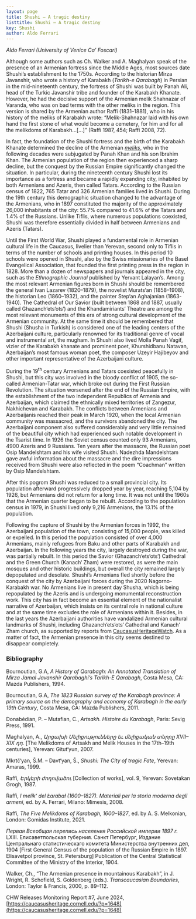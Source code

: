 ```yaml
---
layout: page
title: Shushi – A tragic destiny
listtitle: Shushi – A tragic destiny
key: Shushi
author: Aldo Ferrari
---
```


*Aldo Ferrari (University of Venice Ca’ Foscari)*

Although some authors such as Ch. Walker and A. Maghalyan speak of the presence of an Armenian fortress since the Middle Ages, most sources date Shushi’s establishment to the 1750s. According to the historian Mirza Javanshir, who wrote a history of Karabakh (*Tarikh-e Qarabagh*) in Persian in the mid-nineteenth century, the fortress of Shushi was built by Panah Ali, head of the Turkic Javanshir tribe and founder of the Karabakh Khanate. However, he had the decisive support of the Armenian melik Shahnazar of Varanda, who was on bad terms with the other meliks in the region. This version is shared by the Armenian author Raffi (1831–1881), who in his history of the meliks of Karabakh wrote: “Melik-Shahnazar laid with his own hand the first stone of what would become a cemetery, for him and for all the melikdoms of Karabakh…[…]” (Raffi 1987, 454; Raffi 2008, 72).

In fact, the foundation of the Shushi fortress and the birth of the Karabakh Khanate determined the decline of the Armenian [*meliks*](/artsakh/melik/), who in the following decades were subjugated by Panah Khan and his son Ibrahim Khan. The Armenian population of the region then experienced a sharp decline, but the conquest by the Russian Empire significantly changed the situation. In particular, during the nineteenth century Shushi lost its importance as a fortress and became a rapidly expanding city, inhabited by both Armenians and Azeris, then called Tatars. According to the Russian census of 1822, 765 Tatar and 326 Armenian families lived in Shushi. During the 19th century this demographic situation changed to the advantage of the Armenians, who in 1897 constituted the majority of the approximately 26,000 inhabitants of the city: 55.7% compared to 41.6% of the Tatars and 1.4% of the Russians. Unlike Tiflis, where numerous populations coexisted, Shushi was therefore essentially divided in half between Armenians and Azeris (Tatars).

Until the First World War, Shushi played a fundamental role in Armenian cultural life in the Caucasus, livelier than Yerevan, second only to Tiflis in terms of the number of schools and printing houses. In this period 10 schools were opened in Shushi, also by the Swiss missionaries of the Basel Evangelical Association, that founded the first printing press in the region in 1828. More than a dozen of newspapers and journals appeared in the city, such as the *Ethnographic Journal* published by Yervant Lalayan’s. Among the most relevant Armenian figures born in Shushi should be remembered the general Ivan Lazarev (1820–1879), the novelist Murats‘an (1858–1908), the historian Leo (1860–1932), and the painter Step‘an Aghajanian (1863-1940). The Cathedral of Our Savior (built between 1868 and 1887, usually called Ghazanch‘ets‘ots‘) and the Khandamiriants‘ Theatre are among the most relevant monuments of this era of strong cultural development of the Armenian community. At the same time it should be remembered that Shushi (Shusha in Turkish) is considered one of the leading centers of the Azerbaijani culture, particularly renowned for its traditional genre of vocal and instrumental art, the mugham. In Shushi also lived Molla Panah Vagif, vizier of the Karabakh khanate and prominent poet, Khurshidbanu Natavan, Azerbaijan’s most famous woman poet, the composer Uzeyir Hajibeyov and other important representative of the Azerbaijani culture.

During the 19<sup>th</sup> century Armenians and Tatars coexisted peacefully in Shushi, but this city was involved in the bloody conflict of 1905, the so-called Armenian-Tatar war, which broke out during the First Russian Revolution. The situation worsened after the end of the Russian Empire, with the establishment of the two independent Republics of Armenia and Azerbaijan, which claimed the ethnically mixed territories of Zangezur, Nakhichevan and Karabakh. The conflicts between Armenians and Azerbaijanis reached their peak in March 1920, when the local Armenian community was massacred, and the survivors abandoned the city. The Azerbaijani component also suffered considerably and very little remained of the beautiful city which had experienced such notable development in the Tsarist time. In 1926 the Soviet census counted only 93 Armenians, 4900 Azeris and 9 Russians. Ten years after the massacre, the Russian poet Osip Mandelshtam and his wife visited Shushi. Nadezhda Mandelshtam gave awful information about the massacre and the dire impressions received from Shushi were also reflected in the poem “Coachman” written by Osip Mandelshtam.

After this pogrom Shushi was reduced to a small provincial city. Its population afterward progressively dropped year by year, reaching 5,104 by 1926, but Armenians did not return for a long time. It was not until the 1960s that the Armenian quarter began to be rebuilt. According to the population census in 1979, in Shushi lived only 9,216 Armenians, the 13.1% of the population.

Following the capture of Shushi by the Armenian forces in 1992, the Azerbaijani population of the town, consisting of 15,000 people, was killed or expelled. In this period the population consisted of over 4,000 Armenians, mainly refugees from Baku and other parts of Karabakh and Azerbaijan. In the following years the city, largely destroyed during the war, was partially rebuilt. In this period the Savior (Ghazanch‘ets‘ots‘) Cathedral and the Green Church (Kanach‘ Zham) were restored, as were the main mosques and other historic buildings, but overall the city remained largely depopulated and desolate. Shushi’s Armenians fled shortly before the conquest of the city by Azerbaijani forces during the 2020 Nagorno-Karabakh war. No Armenians live in present day Shusha, which is being repopulated by the Azeris and is undergoing monumental reconstruction work. This city has in fact become an essential element of the nationalist narrative of Azerbaijan, which insists on its central role in national culture and at the same time excludes the role of Armenians within it. Besides, in the last years the Azerbaijani authorities have vandalized Armenian cultural landmarks of Shushi, including Ghazanch‘ets‘ots‘ Cathedral and Kanach‘ Zham church, as supported by reports from [CaucasusHeritageWatch](https://caucasusheritage.cornell.edu). As a matter of fact, the Armenian presence in this city seems destined to disappear completely.

### Bibliography
Bournoutian, G.A, *A History of Qarabagh: An Annotated Translation of Mirza Jamal Javanshir Qarabaghi’s Tarikh-E Qarabagh*, Costa Mesa, CA: Mazda Publishers, 1994. 

Bournoutian, G.A, *The 1823 Russian survey of the Karabagh province: A primary source on the demography and economy of Karabagh in the early 19th Century*, Costa Mesa, CA: Mazda Publishers, 2011.

Donabédian, P. – Mutafian, C., *Artsakh. Histoire du Karabagh*, Paris: Sevig Press, 1991.

Maghalyan, A., *Արցախի Մելիքությունները եւ մելիքական տնրրը XVII–XIX դդ.* [The Melikdoms of Artsakh and Melik Houses in the 17th–19th centuries], Yerevan: Gitut‘yun, 2007.

Mkrtč‘yan, Š.M. – Davt‘yan, Š., *Shushi: The City of tragic Fate*, Yerevan: Amaras, 1999.

Raffi, *Երկերի ժողովածու* [Collection of works], vol. 9, Yerevan: Sovetakan Grogh, 1987.

Raffi, *I melikʻ del Łarabał (1600–1827). Materiali per la storia moderna degli armeni*, ed. by A. Ferrari, Milano: Mimesis, 2008.

Raffi, *The Five Melikdoms of Karabagh, 1600–1827*, ed. by A. S. Melkonian, London: Gomidas Institute, 2021.

*Первая Всеобщая перепись населения Российской империи 1897 г.* LXIII. Елисаветпольская губерния. Санкт Петербург, Издание Центральнаго статистическаго комитета Министерства внутренних дел, 1904 [First General Census of the population of the Russian Empire in 1897. Elisavetpol province, St. Petersburg] Publication of the Central Statistical Committee of the Ministry of the Interior, 1904.

Walker, Ch., “The Armenian presence in mountainous Karabakh”, in J. Wright, R. Schofield, S. Goldenberg (eds.). *Transcaucasian Boundaries*, London: Taylor & Francis, 2000, p. 89–112. 

CHW Releases Monitoring Report #7, June 2024, [https://caucasusheritage.cornell.edu/?p=1648](https://caucasusheritage.cornell.edu/?p=1648)


